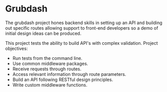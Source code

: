 # Grubdash 
The grubdash project hones backend skills in setting up an API and building out specific routes allowing 
support to front-end developers so a demo of initial design ideas can be produced.

This project tests the ability to build API's with complex validation.
Project objectives:

* Run tests from the command line.
* Use common middleware packages.
* Receive requests through routes.
* Access relevant information through route parameters.
* Build an API following RESTful design principles.
* Write custom middleware functions.
